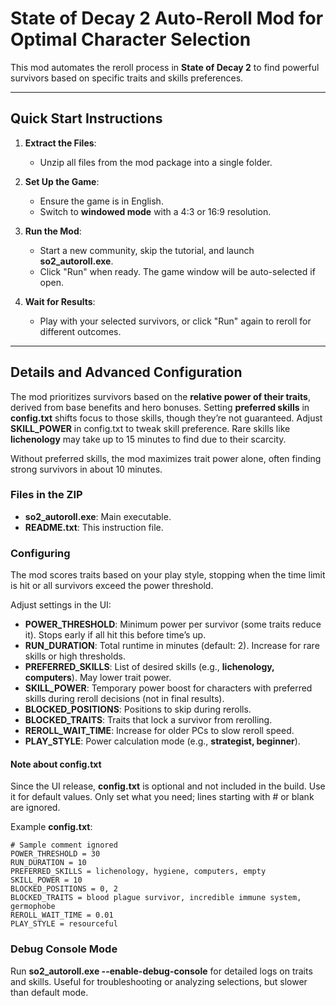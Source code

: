 # State of Decay 2 Auto-Reroll Mod for Optimal Character Selection

This mod automates the reroll process in **State of Decay 2** to find powerful survivors based on specific traits and skills preferences.

---

## Quick Start Instructions

1. **Extract the Files**:
   - Unzip all files from the mod package into a single folder.

2. **Set Up the Game**:
   - Ensure the game is in English.
   - Switch to **windowed mode** with a 4:3 or 16:9 resolution.

3. **Run the Mod**:
   - Start a new community, skip the tutorial, and launch **so2_autoroll.exe**.
   - Click "Run" when ready. The game window will be auto-selected if open.

4. **Wait for Results**:
   - Play with your selected survivors, or click "Run" again to reroll for different outcomes.

---

## Details and Advanced Configuration

The mod prioritizes survivors based on the **relative power of their traits**, derived from base benefits and hero bonuses. Setting **preferred skills** in **config.txt** shifts focus to those skills, though they’re not guaranteed. Adjust **SKILL_POWER** in config.txt to tweak skill preference. Rare skills like **lichenology** may take up to 15 minutes to find due to their scarcity.

Without preferred skills, the mod maximizes trait power alone, often finding strong survivors in about 10 minutes.

### Files in the ZIP

- **so2_autoroll.exe**: Main executable.
- **README.txt**: This instruction file.

### Configuring

The mod scores traits based on your play style, stopping when the time limit is hit or all survivors exceed the power threshold.

Adjust settings in the UI:
- **POWER_THRESHOLD**: Minimum power per survivor (some traits reduce it). Stops early if all hit this before time’s up.
- **RUN_DURATION**: Total runtime in minutes (default: 2). Increase for rare skills or high thresholds.
- **PREFERRED_SKILLS**: List of desired skills (e.g., **lichenology, computers**). May lower trait power.
- **SKILL_POWER**: Temporary power boost for characters with preferred skills during reroll decisions (not in final results).
- **BLOCKED_POSITIONS**: Positions to skip during rerolls.
- **BLOCKED_TRAITS**: Traits that lock a survivor from rerolling.
- **REROLL_WAIT_TIME**: Increase for older PCs to slow reroll speed.
- **PLAY_STYLE**: Power calculation mode (e.g., **strategist, beginner**).

#### Note about config.txt
Since the UI release, **config.txt** is optional and not included in the build. Use it for default values. Only set what you need; lines starting with # or blank are ignored.

Example **config.txt**:

```plaintext
# Sample comment ignored
POWER_THRESHOLD = 30
RUN_DURATION = 10
PREFERRED_SKILLS = lichenology, hygiene, computers, empty
SKILL_POWER = 10
BLOCKED_POSITIONS = 0, 2
BLOCKED_TRAITS = blood plague survivor, incredible immune system, germophobe
REROLL_WAIT_TIME = 0.01
PLAY_STYLE = resourceful
```

### Debug Console Mode
Run **so2_autoroll.exe --enable-debug-console** for detailed logs on traits and skills. Useful for troubleshooting or analyzing selections, but slower than default mode.